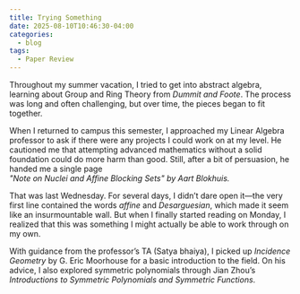 ```yaml
---
title: Trying Something
date: 2025-08-10T10:46:30-04:00
categories:
  - blog
tags:
  - Paper Review
---
```

Throughout my summer vacation, I tried to get into abstract algebra, learning about Group and Ring Theory from _Dummit and Foote_. The process was long and often challenging, but over time, the pieces began to fit together.

When I returned to campus this semester, I approached my Linear Algebra professor to ask if there were any projects I could work on at my level. He cautioned me that attempting advanced mathematics without a solid foundation could do more harm than good. Still, after a bit of persuasion, he handed me a single page  
_"Note on Nuclei and Affine Blocking Sets" by Aart Blokhuis._

That was last Wednesday. For several days, I didn’t dare open it—the very first line contained the words _affine_ and _Desarguesian_, which made it seem like an insurmountable wall. But when I finally started reading on Monday, I realized that this was something I might actually be able to work through on my own.

With guidance from the professor’s TA (Satya bhaiya), I picked up _Incidence Geometry_ by G. Eric Moorhouse for a basic introduction to the field. On his advice, I also explored symmetric polynomials through Jian Zhou’s _Introductions to Symmetric Polynomials and Symmetric Functions_.


